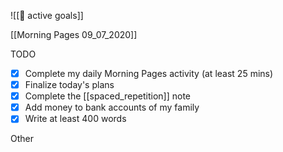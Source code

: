 ![[🎯 active goals]]

[[Morning Pages 09_07_2020]]


TODO

- [X] Complete my daily Morning Pages activity (at least 25 mins)
- [x] Finalize today's plans
- [x] Complete the [[spaced_repetition]] note
- [x] Add money to bank accounts of my family
- [x] Write at least 400 words

Other